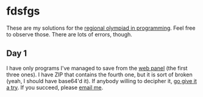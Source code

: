 # fdsfgs

These are my solutions for the [regional olympiad in programming][neerc-school]. Feel free to observe those. There are lots of errors, though.

[neerc-school]: http://neerc.ifmo.ru/school/spb/

## Day 1

I have only programs I've managed to save from the [web panel][pcms2] (the first three ones). I have ZIP that contains the fourth one, but it is sort of broken (yeah, I should have base64'd it). If anybody willing to decipher it, [go give it a try][zip]. If you succeed, please [email me][email].

[pcms2]: http://neerc.ifmo.ru/pcms2clientrus/
[zip]: http://rghost.net/private/52128765/c8c509586c826416756b9252291a1cf4
[email]: mailto:ale@incrowd.ws